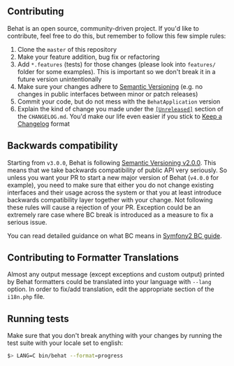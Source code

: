 Contributing
------------

Behat is an open source, community-driven project. If you'd like to contribute,
feel free to do this, but remember to follow this few simple rules:

1. Clone the `master` of this repository
2. Make your feature addition, bug fix or refactoring
3. Add `*.features` (tests) for those changes (please look into `features/` folder for
  some examples). This is important so we don't break it in a future version
  unintentionally
4. Make sure your changes adhere to [Semantic Versioning](http://semver.org/spec/v2.0.0.html)
  (e.g. no changes in public interfaces between minor or patch releases)
5. Commit your code, but do not mess with the `BehatApplication` version
6. Explain the kind of change you made under the [`[Unreleased]`](https://github.com/Behat/Behat/blob/master/CHANGELOG.md#unreleased) section of the `CHANGELOG.md`. You'd make our life even easier if you stick to [Keep a Changelog](http://keepachangelog.com/en/0.3.0/) format

Backwards compatibility
-----------------------

Starting from `v3.0.0`, Behat is following [Semantic Versioning v2.0.0](http://semver.org/spec/v2.0.0.html).
This means that we take backwards compatibility of public API very seriously. So unless you want your PR to start a
new major version of Behat (`v4.0.0` for example), you need to make sure that either you do not change existing
interfaces and their usage across the system or that you at least introduce backwards compatibility layer together with
your change. Not following these rules will cause a rejection of your PR. Exception could be an extremely rare case
where BC break is introduced as a measure to fix a serious issue.

You can read detailed guidance on what BC means in [Symfony2 BC guide](http://symfony.com/doc/current/contributing/code/bc.html).

Contributing to Formatter Translations
--------------------------------------

Almost any output message (except exceptions and custom output) printed by Behat
formatters could be translated into your language with `--lang` option. In order
to fix/add translation, edit the appropriate section of the `i18n.php` file.

Running tests
-------------

Make sure that you don't break anything with your changes by running the test
suite with your locale set to english:

```bash
$> LANG=C bin/behat --format=progress
```

